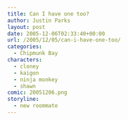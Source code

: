 ```yaml
---
title: Can I have one too?
author: Justin Parks
layout: post
date: 2005-12-06T02:33:40+00:00
url: /2005/12/05/can-i-have-one-too/
categories:
  - Chipmunk Bay
characters:
  - cloney
  - kaigon
  - ninja monkey
  - shawn
comic: 20051206.png
storyline:
  - new roommate
---
```

